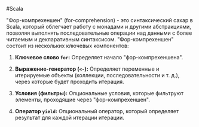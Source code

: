 
#Scala 

"Фор-компрехеншен" (for-comprehension) - это синтаксический сахар в Scala, который облегчает работу с монадами и другими абстракциями, позволяя выполнять последовательные операции над данными с более читаемым и декларативным синтаксисом. "Фор-компрехеншен" состоит из нескольких ключевых компонентов:

1. **Ключевое слово `for`:** Определяет начало "фор-компрехеншена".
    
2. **Выражение-генератор (`<-`):** Определяет переменные и итерируемые объекты (коллекции, последовательности и т. д.), через которые будет проходить итерация.
    
3. **Условия (фильтры):** Опциональные условия, которые фильтруют элементы, проходящие через "фор-компрехеншен".
    
4. **Оператор `yield`:** Опциональный оператор, который определяет результат для каждой итерации итерации.